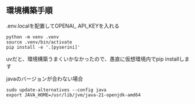 ## 環境構築手順
.env.localを配置してOPENAI_ API_KEYを入れる
```
python -m venv .venv
source .venv/bin/activate
pip install -e '.[pyserini]'
```
uvだと、環境構築うまくいかなかったので、愚直に仮想環境内でpip installします

javaのバージョンが合わない場合
```
sudo update-alternatives --config java
export JAVA_HOME=/usr/lib/jvm/java-21-openjdk-amd64
```
